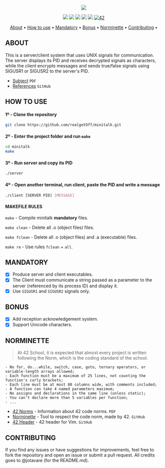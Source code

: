 <p align="center">
  <img src="https://github.com/realgetOff/main/blob/main/Header/Black%20Yellow%20Bold%20Bag%20Fashion%20Sale%20Banner%20(2).png">
</p>

<p align="center">
	<img src="https://img.shields.io/badge/status-finished-cyan"/>
	<img src="https://img.shields.io/badge/evaluated-31%20%2F%2010%20%2F%202024-cyan"/>
	<img src="https://img.shields.io/badge/score-125%2F100-cyan"/>
	<img src="https://img.shields.io/badge/language-C_90.8%25-cyan"/>
	<img src="https://img.shields.io/badge/last_commit-january-cyan"/>
	<a href='https://profile.intra.42.fr/users/mforest-' target="_blank"><img alt='42' src='https://img.shields.io/badge/Intra-100000?style=flat-round&logo=42&logoColor=white&labelColor=000000&color=000000'/></a>
</p>

<p align="center">
	<a href="#about">About</a> •
	<a href="#how-to-use">How to use</a> •
	<a href="#mandatory">Mandatory</a> •
	<a href="#bonus">Bonus</a> •
	<a href="#norminette">Norminette</a> •
	<a href="#contributing">Contributing</a> •
</p>

## ABOUT
This is a server/client system that uses UNIX signals for communication. The server displays its PID and receives decrypted signals as characters, while the client encrypts messages and sends true/false signals using SIGUSR1 or SIGUSR2 to the server's PID.

- [Subject](https://github.com/jotavare/minitalk/blob/master/subject/en_subject_minitalk.pdf) `PDF`
- [References](https://github.com/realgetOff/minitalk) `GitHub`

## HOW TO USE
#### 1º - Clone the repository
```bash
git clone https://github.com/realgetOff/minitalk.git
```

#### 2º - Enter the project folder and run `make`
```bash
cd minitalk
make
```

#### 3º - Run server and copy its PID
```bash
./server
```

#### 4º - Open another terminal, run client, paste the PID and write a message
```bash
./client [SERVER PID] [MESSAGE]
```

#### MAKEFILE RULES

`make` - Compile minitalk **mandatory** files.

`make clean` - Delete all .o (object files) files.

`make fclean` - Delete all .o (object files) and .a (executable) files.

`make re` - Use rules `fclean` + `all`.

## MANDATORY
- [x] Produce server and client executables.
- [x] The Client must communicate a string passed as a parameter to the server (referenced by its process ID) and display it.
- [x] Use `SIGUSR1` and `SIGUSR2` signals only.

## BONUS
- [x] Add reception acknowledgement system.
- [x] Support Unicode characters.

## NORMINETTE
> At 42 School, it is expected that almost every project is written following the Norm, which is the coding standard of the school.

```
- No for, do...while, switch, case, goto, ternary operators, or variable-length arrays allowed;
- Each function must be a maximum of 25 lines, not counting the function's curly brackets;
- Each line must be at most 80 columns wide, with comments included;
- A function can take 4 named parameters maximum;
- No assigns and declarations in the same line (unless static);
- You can't declare more than 5 variables per function;
- ...
```

* [42 Norms](https://github.com/42School/norminette/blob/master/pdf/en.norm.pdf) - Information about 42 code norms. `PDF`
* [Norminette](https://github.com/42School/norminette) - Tool to respect the code norm, made by 42. `GitHub`
* [42 Header](https://github.com/42Paris/42header) - 42 header for Vim. `GitHub`

## CONTRIBUTING

If you find any issues or have suggestions for improvements, feel free to fork the repository and open an issue or submit a pull request.
All credits goes to @jotavare (for the README.md).
